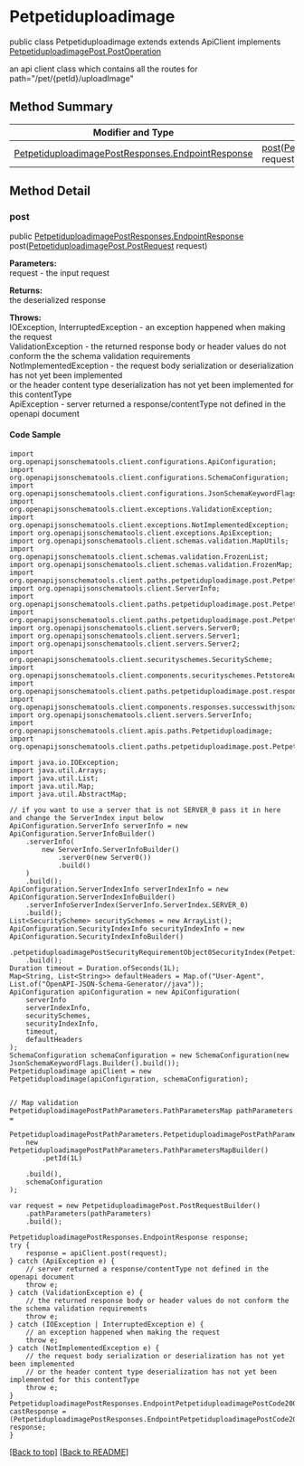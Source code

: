 # Petpetiduploadimage

public class Petpetiduploadimage extends extends ApiClient implements
[PetpetiduploadimagePost.PostOperation](../../paths/petpetiduploadimage/PetpetiduploadimagePost.md#postoperation)

an api client class which contains all the routes for path="/pet/{petId}/uploadImage"

## Method Summary
| Modifier and Type | Method and Description |
| ----------------- | ---------------------- |
| [PetpetiduploadimagePostResponses.EndpointResponse](../../paths/petpetiduploadimage/post/PetpetiduploadimagePostResponses.md#endpointresponse) | [post](#post)([PetpetiduploadimagePost.PostRequest](../../paths/petpetiduploadimage/PetpetiduploadimagePost.md#postrequest) request)<br> |

## Method Detail

### post
public [PetpetiduploadimagePostResponses.EndpointResponse](../../paths/petpetiduploadimage/post/PetpetiduploadimagePostResponses.md#endpointresponse) post([PetpetiduploadimagePost.PostRequest](../../paths/petpetiduploadimage/PetpetiduploadimagePost.md#postrequest) request)



**Parameters:**<br>
request - the input request

**Returns:**<br>
the deserialized response

**Throws:**<br>
IOException, InterruptedException - an exception happened when making the request<br>
ValidationException - the returned response body or header values do not conform the the schema validation requirements<br>
NotImplementedException - the request body serialization or deserialization has not yet been implemented<br>
                          or the header content type deserialization has not yet been implemented for this contentType<br>
ApiException - server returned a response/contentType not defined in the openapi document<br>

#### Code Sample
```
import org.openapijsonschematools.client.configurations.ApiConfiguration;
import org.openapijsonschematools.client.configurations.SchemaConfiguration;
import org.openapijsonschematools.client.configurations.JsonSchemaKeywordFlags;
import org.openapijsonschematools.client.exceptions.ValidationException;
import org.openapijsonschematools.client.exceptions.NotImplementedException;
import org.openapijsonschematools.client.exceptions.ApiException;
import org.openapijsonschematools.client.schemas.validation.MapUtils;
import org.openapijsonschematools.client.schemas.validation.FrozenList;
import org.openapijsonschematools.client.schemas.validation.FrozenMap;
import org.openapijsonschematools.client.paths.petpetiduploadimage.post.PetpetiduploadimagePostRequestBody;
import org.openapijsonschematools.client.ServerInfo;
import org.openapijsonschematools.client.paths.petpetiduploadimage.post.PetpetiduploadimagePostSecurityInfo;
import org.openapijsonschematools.client.paths.petpetiduploadimage.post.PetpetiduploadimagePostPathParameters;
import org.openapijsonschematools.client.servers.Server0;
import org.openapijsonschematools.client.servers.Server1;
import org.openapijsonschematools.client.servers.Server2;
import org.openapijsonschematools.client.securityschemes.SecurityScheme;
import org.openapijsonschematools.client.components.securityschemes.PetstoreAuth;
import org.openapijsonschematools.client.paths.petpetiduploadimage.post.responses.PetpetiduploadimagePostCode200Response;
import org.openapijsonschematools.client.components.responses.successwithjsonapiresponse.SuccessWithJsonApiResponseHeadersSchema;
import org.openapijsonschematools.client.servers.ServerInfo;
import org.openapijsonschematools.client.apis.paths.Petpetiduploadimage;
import org.openapijsonschematools.client.paths.petpetiduploadimage.post.PetpetiduploadimagePostResponses;

import java.io.IOException;
import java.util.Arrays;
import java.util.List;
import java.util.Map;
import java.util.AbstractMap;

// if you want to use a server that is not SERVER_0 pass it in here and change the ServerIndex input below
ApiConfiguration.ServerInfo serverInfo = new ApiConfiguration.ServerInfoBuilder()
    .serverInfo(
        new ServerInfo.ServerInfoBuilder()
            .server0(new Server0())
            .build()
    )
    .build();
ApiConfiguration.ServerIndexInfo serverIndexInfo = new ApiConfiguration.ServerIndexInfoBuilder()
    .serverInfoServerIndex(ServerInfo.ServerIndex.SERVER_0)
    .build();
List<SecurityScheme> securitySchemes = new ArrayList();
ApiConfiguration.SecurityIndexInfo securityIndexInfo = new ApiConfiguration.SecurityIndexInfoBuilder()
    .petpetiduploadimagePostSecurityRequirementObject0SecurityIndex(PetpetiduploadimagePostSecurityRequirementObject0.SecurityIndex.SECURITY_0)
    .build();
Duration timeout = Duration.ofSeconds(1L);
Map<String, List<String>> defaultHeaders = Map.of("User-Agent", List.of("OpenAPI-JSON-Schema-Generator//java"));
ApiConfiguration apiConfiguration = new ApiConfiguration(
    serverInfo
    serverIndexInfo,
    securitySchemes,
    securityIndexInfo,
    timeout,
    defaultHeaders
);
SchemaConfiguration schemaConfiguration = new SchemaConfiguration(new JsonSchemaKeywordFlags.Builder().build());
Petpetiduploadimage apiClient = new Petpetiduploadimage(apiConfiguration, schemaConfiguration);


// Map validation
PetpetiduploadimagePostPathParameters.PathParametersMap pathParameters =
    PetpetiduploadimagePostPathParameters.PetpetiduploadimagePostPathParameters1.validate(
    new PetpetiduploadimagePostPathParameters.PathParametersMapBuilder()
        .petId(1L)

    .build(),
    schemaConfiguration
);

var request = new PetpetiduploadimagePost.PostRequestBuilder()
    .pathParameters(pathParameters)
    .build();

PetpetiduploadimagePostResponses.EndpointResponse response;
try {
    response = apiClient.post(request);
} catch (ApiException e) {
    // server returned a response/contentType not defined in the openapi document
    throw e;
} catch (ValidationException e) {
    // the returned response body or header values do not conform the the schema validation requirements
    throw e;
} catch (IOException | InterruptedException e) {
    // an exception happened when making the request
    throw e;
} catch (NotImplementedException e) {
    // the request body serialization or deserialization has not yet been implemented
    // or the header content type deserialization has not yet been implemented for this contentType
    throw e;
}
PetpetiduploadimagePostResponses.EndpointPetpetiduploadimagePostCode200Response castResponse = (PetpetiduploadimagePostResponses.EndpointPetpetiduploadimagePostCode200Response) response;
}
```
[[Back to top]](#top) [[Back to README]](../../../README.md)
